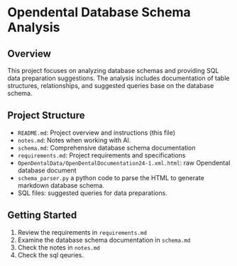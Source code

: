 # Opendental Database Schema Analysis

## Overview
This project focuses on analyzing database schemas and providing SQL data preparation suggestions. The analysis includes documentation of table structures, relationships, and suggested queries base on the database schema.

## Project Structure
- `README.md`: Project overview and instructions (this file)
- `notes.md`: Notes when working with AI.
- `schema.md`: Comprehensive database schema documentation
- `requirements.md`: Project requirements and specifications
- `OpenDentalData/OpenDentalDocumentation24-1.xml.html`: raw Opendental database document
- `schema_parser.py` a python code to parse the HTML to generate markdown database schema.
- SQL files: suggested queries for data preparations.

## Getting Started
1. Review the requirements in `requirements.md`
2. Examine the database schema documentation in `schema.md`
3. Check the notes in `notes.md`
4. Check the sql qeuries.
